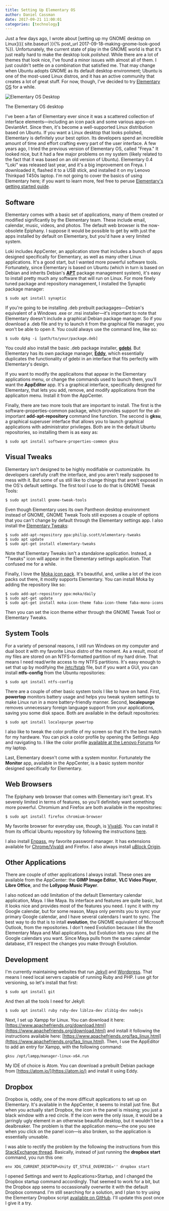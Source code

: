 ```yaml
---
title: Setting Up Elementary OS
author: Daniel Cassman
date: 2017-09-21 11:00:01
categories: [technology]
---
```


Just a few days ago, I wrote about [setting up my GNOME desktop on Linux]({{ site.baseurl }}{% post_url 2017-09-18-making-gnome-look-good %}). Unfortunately, the current state of play in the GNOME world is that it's just really hard to make the desktop look _polished_. While there are a lot of themes that look nice, I've found a minor issues with almost all of them. I just couldn't settle on a combination that satisfied me. That may change when Ubuntu adopts GNOME as its default desktop environment; Ubuntu is one of the most-used Linux distros, and it has an active community that creates a lot of great stuff. For now, though, I've decided to try [Elementary OS](https://elementary.io/) for a while.

<div class="image centered">
  <img src="{{ "/assets/images/elementary-os.png" | relative_url }}" title="Elementary OS Desktop">
  <p class="caption">The Elementary OS desktop</p>
</div>

I've been a fan of Elementary ever since it was a scattered collection of interface elements&mdash;including an icon pack and some various apps&mdash;on DeviantArt. Since then, it's become a well-supported Linux distribution based on Ubuntu. If you want a Linux desktop that looks polished, Elementary is definitely your best option. Its developers spend an incredible amount of time and effort crafting every part of the user interface. A few years ago, I tried the previous version of Elementary OS, called "Freya." It looked nice, but it had a few major problems on my system (likely related to the fact that it was based on an old version of Ubuntu). Elementary 0.4 "Loki" was released last year, and it's a big improvement on Freya. I downloaded it, flashed it to a USB stick, and installed it on my Lenovo Thinkpad T450s laptop. I'm not going to cover the basics of using Elementary here; if you want to learn more, feel free to peruse [Elementary's getting started guide](https://elementary.io/docs/learning-the-basics#learning-the-basics).

Software
--------
Elementary comes with a basic set of applications, many of them created or modified significantly by the Elementary team. These include email, calendar, music, videos, and photos.  The default web browser is the now-obsolete Epiphany. I suppose it would be possible to get by with just the apps installed by default on Elementary, but you'd have a very limited system.

Loki includes AppCenter, an application store that includes a bunch of apps designed specifically for Elementary, as well as many other Linux applications. It's a good start, but I wanted more powerful software tools. Fortunately, since Elementary is based on Ubuntu (which in turn is based on Debian and inherits Debian's [**APT**](https://wiki.debian.org/Apt) package management system), it's easy to install pretty much any software that will run on Linux. For more finely tuned package and repository management, I installed the Synaptic package manager:

```
$ sudo apt install synaptic
```

If you're going to be installing .deb prebuilt packagages&mdash;Debian's equivalent of a Windows .exe or .msi installer&mdash;it's important to note that Elementary doesn't include a graphical Debian package manager. So if you download a .deb file and try to launch it from the graphical file manager, you won't be able to open it. You could always use the command line, like so:

```
$ sudo dpkg -i [path/to/your/package.deb]
```

You could also install the basic .deb package installer, [**gdebi**](https://launchpad.net/gdebi). But Elementary has its own package manager, [**Eddy**](https://github.com/donadigo/eddy), which essentially duplicates the functionality of gdebi in an interface that fits perfectly with Elementary's design.

If you want to modify the applicaitons that appear in the Elementary applications menu, or change the commands used to launch them, you'll want the **AppEditor** app. It's a graphical interface, specifically designed for Elementary, that lets you add, remove, and modify applications from the applicaiton menu. Install it from the AppCenter.

Finally, there are two more tools that are important to install. The first is the software-properties-common package, which provides support for the all-important **add-apt-repository** command line function. The second is **gksu**, a graphical superuser interface that allows you to launch graphical applications with administrator privileges. Both are in the default Ubuntu repositories, so installing them is as easy as:

```
$ sudo apt install software-properties-common gksu
```

Visual Tweaks
-------------
Elementary isn't designed to be highly modifiable or customizable. Its developers carefully craft the interface, and you aren't really supposed to mess with it. But some of us still like to change things that aren't exposed in the OS's default settings. The first tool I use to do that is GNOME Tweak Tools:

```
$ sudo apt install gnome-tweak-tools
```

Even though Elementary uses its own Pantheon desktop environment instead of GNOME, GNOME Tweak Tools still exposes a couple of options that you can't change by default through the Elementary settings app. I also install the [Elementary Tweaks](https://github.com/elementary-tweaks/elementary-tweaks):

```
$ sudo add-apt-repository ppa:philip.scott/elementary-tweaks
$ sudo apt update
$ sudo apt-get install elementary-tweaks
```

Note that Elementary Tweaks isn't a standalone application. Instead, a "Tweaks" icon will appear in the Elementary settings application. That confused me for a while.

Finally, I love the [Moka icon pack](https://snwh.org/moka). It's beautiful, and, unlike a lot of the icon packs out there, it mostly supports Elementary. You can install Moka by adding the repository like so:

```
$ sudo add-apt-repository ppa:moka/daily
$ sudo apt-get update
$ sudo apt-get install moka-icon-theme faba-icon-theme faba-mono-icons
```

Then you can set the icon theme either through the GNOME Tweak Tool or Elementary Tweaks.

System Tools
------------
For a variety of personal reasons,  I still run Windows on my computer and dual boot it with my favorite Linux distro of the moment. As a result, most of my files are stored on an NTFS-formatted partition of my hard drive. That means I need read/write access to my NTFS partitions. It's easy enough to set that up by modifying the [/etc/fstab](https://help.ubuntu.com/community/Fstab) file, but if you want a GUI, you can install **ntfs-config** from the Ubuntu repositories:

```
$ sudo apt install ntfs-config
```

There are a couple of other basic system tools I like to have on hand. First, **powertop** monitors battery usage and helps you tweak system settings to make Linux run in a more battery-friendly manner. Second, **localepurge** removes unnecessary foreign language support from your applications, saving you some disk space. Both are available in the default repositories:

```
$ sudo apt install localepurge powertop
```

I also like to tweak the color profile of my screen so that it's the best match for my hardware. You can pick a color profile by opening the Settings App and navigating to. I like the color profile [available at the Lenovo Forums](https://forums.lenovo.com/t5/ThinkPad-T400-T500-and-newer-T/Color-Profile-for-ThinkPad-T450s-Full-HD-w-o-touch/td-p/2150553) for my laptop.

Last, Elementary doesn't come with a system monitor. Fortunately the **Monitor** app, available in the AppCenter, is a basic system monitor designed specifically for Elementary.

Web Browsers
------------
The Epiphany web browser that comes with Elementary isn't great. It's severely limited in terms of features, so you'll definitely want something more powerful. Chromium and Firefox are both available in the repositories:

```
$ sudo apt install firefox chromium-browser
```

My favorite browser for everyday use, though, is [Vivaldi](https://vivaldi.com). You can install it from its official Ubuntu repository by following the instructions [here](https://www.linuxbabe.com/ubuntu/install-vivaldi-1-2-ubuntu-16-04-via-official-apt-repository).

I also install [Enpass](https://www.enpass.io), my favorite password manager. It has extensions available for [Chrome/Vivaldi](https://chrome.google.com/webstore/detail/enpass-password-manager/kmcfomidfpdkfieipokbalgegidffkal) and Firefox. I also always install [&mu;Block Origin](https://chrome.google.com/webstore/detail/ublock-origin/cjpalhdlnbpafiamejdnhcphjbkeiagm).

Other Applications
-----------
There are couple of other applications I always install. These ones are available from the AppCenter: the **GIMP Image Editor**, **VLC Video Player**, **Libre Office**, and the **Lollypop Music Player**.

I also noticed an odd limitation of the default Elementary calendar application, Maya. I like Maya. Its interface and features are quite basic, but it looks nice and provides most of the features you need. I  sync it with my Google calendar, but for some reason, Maya only permits you to sync your primary Google calendar, and I have several calendars I want to sync. The best way to do that is to intall **evolution**, the GNOME equivalent of Microsoft Outlook, from the repositories. I don't need Evolution because I like the Elementary Maya and Mail applications, but Evolution lets you sync all the Google calendars you want. Since Maya pulls from the same calendar database, it'll respect the changes you make through Evolution.

Development
-------
I'm currently maintaining websites that run [Jekyll](https://jekyllrb.com/) and [Wordpress](https://wordpress.org/). That means I need local servers capable of running Ruby and PHP. I use git for versioning, so let's install that first:

```
$ sudo apt install git
```

And then all the tools I need for Jekyll:

```
$ sudo apt install ruby ruby-dev liblza-dev zlib1g-dev nodejs
```

Next, I set up Xampp for Linux. You can download it here: [https://www.apachefriends.org/download.html](https://www.apachefriends.org/download.html) and install it following the instructions available here: [https://www.apachefriends.org/faq_linux.html](https://www.apachefriends.org/faq_linux.html). Then, I use the AppEditor to add an entry for Xampp, with the following command:

```
gksu /opt/lampp/manager-linux-x64.run
```

My IDE of choice is Atom. You can download a prebuilt Debian package from [https://atom.io/](https://atom.io/) and install it using Eddy.

Dropbox
------
Dropbox is, oddly, one of the more difficult applications to set up on Elementary. It's available in the AppCenter, it seems to install just fine. But when you actually start Dropbox, the icon in the panel is missing; you just a black window with a red circle. If the icon were the only issue, it would be a jarringly ugly element in an otherwise beautiful desktop, but it wouldn't be a dealbreaker. The problem is that the application menu&mdash;the one you see when you click on the panel icon&mdash;is also broken, so the application is essentially unusable.

I was able to rectify the problem by the following the instructions from this [StackExchange thread](https://elementaryos.stackexchange.com/questions/7550/dropbox-icon-missing-in-loki). Basically, instead of just running the **dropbox start** command, you run this one:

```
env XDG_CURRENT_DESKTOP=Unity QT_STYLE_OVERRIDE='' dropbox start
```

I opened Settings and went to Applications>Startup, and I changed the Dropbox startup command accordingly. That seemed to work for a bit, but the Dropbox app seems to occassionally overwrite it with the default Dropbox command. I'm still searching for a solution, and I plan to try using the Elementary Dropbox script [available on GitHub](https://github.com/zant95/elementary-dropbox). I'll update this post once I give it a try.
